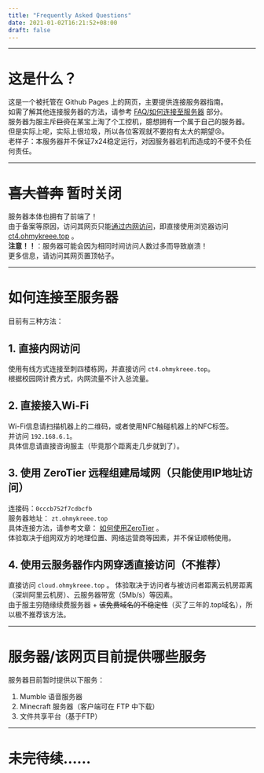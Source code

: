 ```yaml
---
title: "Frequently Asked Questions"
date: 2021-01-02T16:21:52+08:00
draft: false
---
```

-----

# 这是什么？

这是一个被托管在 Github Pages 上的网页，主要提供连接服务器指南。   
如需了解其他连接服务器的方法，请参考 [FAQ/如何连接至服务器](#如何连接至服务器) 部分。  
服务器为服主斥~~巨资~~在某宝上淘了个工控机，臆想拥有一个属于自己的服务器。  
但是实际上呢，实际上很垃圾，所以各位客观就不要抱有太大的期望😢。  
老样子：本服务器并不保证7x24稳定运行，对因服务器宕机而造成的不便不负任何责任。  

-----
# ~~喜大普奔~~ 暂时关闭
服务器本体也拥有了前端了！   
由于备案等原因，访问其网页只能[通过内网访问](#如何连接至服务器)，即直接使用浏览器访问 [ct4.ohmykreee.top](http://ct4.ohmykreee.top) 。   
**注意！！**：服务器可能会因为相同时间访问人数过多而导致崩溃！   
更多信息，请访问其网页置顶帖子。

-----
# 如何连接至服务器

目前有三种方法：

## 1. 直接内网访问

使用有线方式连接至刺四楼栋网，并直接访问 `ct4.ohmykreee.top`。  
根据校园网计费方式，内网流量不计入总流量。

## 2. 直接接入Wi-Fi

Wi-Fi信息请扫描机器上的二维码，或者使用NFC触碰机器上的NFC标签。   
并访问 `192.168.6.1`。  
具体信息请直接咨询服主（毕竟那个距离走几步就到了）。

## 3. 使用 ZeroTier 远程组建局域网（只能使用IP地址访问）

连接码：`0cccb752f7cdbcfb`  
服务器地址： `zt.ohmykreee.top`   
具体连接方法，请参考文章： [如何使用ZeroTier](/posts/how-to-use-zerotier/) 。  
体验取决于组网双方的地理位置、网络运营商等因素，并不保证顺畅使用。

## 4. 使用云服务器作内网穿透直接访问（不推荐）

直接访问 `cloud.ohmykreee.top` 。
体验取决于访问者与被访问者距离云机房距离（深圳阿里云机房）、云服务器带宽（5Mb/s）等因素。  
由于服主~~穷~~随缘续费服务器 + ~~该免费域名的不稳定性~~（买了三年的.top域名），所以极不推荐该方法。  

-----
# 服务器/该网页目前提供哪些服务

服务器目前暂时提供以下服务：  
1. Mumble 语音服务器
2. Minecraft 服务器（客户端可在 FTP 中下载）
3. 文件共享平台（基于FTP）  

-----
# 未完待续……
